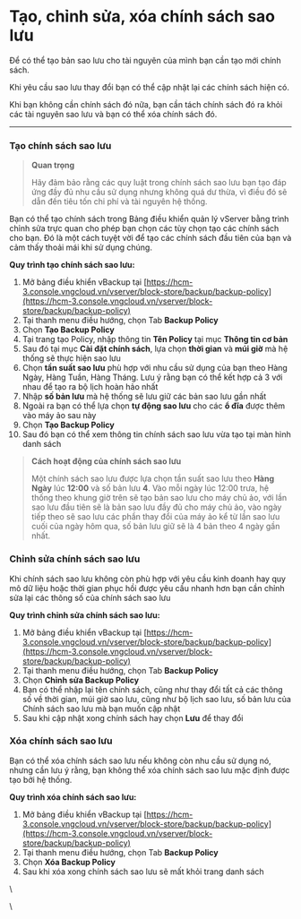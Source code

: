 # Tạo, chỉnh sửa, xóa chính sách sao lưu

Để có thể tạo bản sao lưu cho tài nguyên của mình bạn cần tạo mới chính sách.

Khi yêu cầu sao lưu thay đổi bạn có thể cập nhật lại các chính sách hiện có.

Khi bạn không cần chính sách đó nữa, bạn cần tách chính sách đó ra khỏi các tài nguyên sao lưu và bạn có thể xóa chính sách đó.

***

### **Tạo chính sách sao lưu** 

> **Quan trọng**
>
> Hãy đảm bảo rằng các quy luật trong chính sách sao lưu bạn tạo đáp ứng đầy đủ nhu cầu sử dụng nhưng không quá dư thừa, vì điều đó sẽ dẫn đến tiêu tốn chi phí và tài nguyên hệ thống.

Bạn có thể tạo chính sách trong Bảng điều khiển quản lý vServer bằng trình chỉnh sửa trực quan cho phép bạn chọn các tùy chọn tạo các chính sách cho bạn. Đó là một cách tuyệt vời để tạo các chính sách đầu tiên của bạn và cảm thấy thoải mái khi sử dụng chúng.

**Quy trình tạo chính sách sao lưu:**

1. Mở bảng điều khiển vBackup tại [https://hcm-3.console.vngcloud.vn/vserver/block-store/backup/backup-policy](https://hcm-3.console.vngcloud.vn/vserver/block-store/backup/backup-policy)
2. Tại thanh menu điều hướng, chọn Tab **Backup Policy**
3. Chọn **Tạo Backup Policy**
4. Tại trang tạo Policy, nhập thông tin **Tên Policy** tại mục **Thông tin cơ bản**
5. Sau đó tại mục **Cài đặt chính sách**, lựa chọn **thời gian** và **múi giờ** mà hệ thống sẽ thực hiện sao lưu
6. Chọn **tần suất sao lưu** phù hợp với nhu cầu sử dụng của bạn theo Hàng Ngày, Hàng Tuần, Hàng Tháng. Lưu ý rằng bạn có thể kết hợp cả 3 với nhau để tạo ra bộ lịch hoàn hảo nhất
7. Nhập **số bản lưu** mà hệ thống sẽ lưu giữ các bản sao lưu gần nhất
8. Ngoài ra bạn có thể lựa chọn **tự động sao lưu** cho các **ổ đĩa** được thêm vào máy ảo sau này
9. Chọn **Tạo Backup Policy**
10. Sau đó bạn có thể xem thông tin chính sách sao lưu vừa tạo tại màn hình danh sách

> **Cách hoạt động của chính sách sao lưu**
>
> Một chính sách sao lưu được lựa chọn tần suất sao lưu theo **Hàng Ngày** lúc **12:00** và số bản lưu **4**. Vào mỗi ngày lúc 12:00 trưa, hệ thống theo khung giờ trên sẽ tạo bản sao lưu cho máy chủ ảo, với lần sao lưu đầu tiên sẽ là bản sao lưu đầy đủ cho máy chủ ảo, vào ngày tiếp theo sẽ sao lưu các phần thay đổi của máy ảo kể từ lần sao lưu cuối của ngày hôm qua, số bản lưu giữ sẽ là 4 bản theo 4 ngày gần nhất.

### **Chỉnh sửa chính sách sao lưu** 

Khi chính sách sao lưu không còn phù hợp với yêu cầu kinh doanh hay quy mô dữ liệu hoặc thời gian phục hồi được yêu cầu nhanh hơn bạn cần chỉnh sửa lại các thông số của chính sách sao lưu

**Quy trình chỉnh sửa chính sách sao lưu:**

1. Mở bảng điều khiển vBackup tại [https://hcm-3.console.vngcloud.vn/vserver/block-store/backup/backup-policy](https://hcm-3.console.vngcloud.vn/vserver/block-store/backup/backup-policy)
2. Tại thanh menu điều hướng, chọn Tab **Backup Policy**
3. Chọn **Chỉnh sửa Backup Policy**
4. Bạn có thể nhập lại tên chính sách, cũng như thay đổi tất cả các thông số về thời gian, múi giờ sao lưu, cũng như bộ lịch sao lưu, số bản lưu của Chính sách sao lưu mà bạn muốn cập nhật
5. Sau khi cập nhật xong chính sách hay chọn **Lưu** để thay đổi

### **Xóa chính sách sao lưu** 

Bạn có thể xóa chính sách sao lưu nếu không còn nhu cầu sử dụng nó, nhưng cần lưu ý rằng, bạn không thể xóa chính sách sao lưu mặc định được tạo bởi hệ thống.

**Quy trình xóa chính sách sao lưu:**

1. Mở bảng điều khiển vBackup tại [https://hcm-3.console.vngcloud.vn/vserver/block-store/backup/backup-policy](https://hcm-3.console.vngcloud.vn/vserver/block-store/backup/backup-policy)
2. Tại thanh menu điều hướng, chọn Tab **Backup Policy**
3. Chọn **Xóa Backup Policy**
4. Sau khi xóa xong chính sách sao lưu sẽ mất khỏi trang danh sách

\


\
